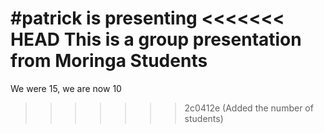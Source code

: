 #patrick is presenting
<<<<<<< HEAD
This is a group presentation from Moringa Students
=======
We were 15, we are now 10
>>>>>>> 2c0412e (Added the number of students)
